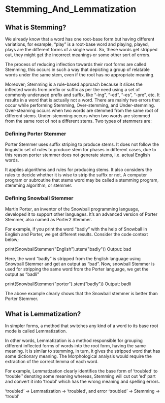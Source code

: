# Stemming_And_Lemmatization

## What is Stemming?
 
We already know that a word has one root-base form but having different variations, for example, “play” is a root-base word and playing, played, plays are the different forms of a single word. So, these words get stripped out, they might get the incorrect meanings or some other sort of errors.   
 
The process of reducing inflection towards their root forms are called Stemming, this occurs in such a way that depicting a group of relatable words under the same stem, even if the root has no appropriate meaning. 
 
Moreover;
Stemming is a rule-based approach because it slices the inflected words from prefix or suffix as per the need using a set of commonly underused prefix and suffix, like “-ing”, “-ed”, “-es”, “-pre”, etc. It results in a word that is actually not a word.
There are mainly two errors that occur while performing Stemming, Over-stemming, and Under-stemming. Over-steaming occurs when two words are stemmed from the same root of different stems. Under-stemming occurs when two words are stemmed from the same root of not a different stems. Two types of stemmers are:
 
### Defining Porter Stemmer
 
Porter Stemmer uses suffix striping to produce stems. It does not follow the linguistic set of rules to produce stem for phases in different cases, due to this reason porter stemmer does not generate stems, i.e. actual English words. 
 
It applies algorithms and rules for producing stems. It also considers the rules to decide whether it is wise to strip the suffix or not. A computer program or subroutine that stems word may be called a stemming program, stemming algorithm, or stemmer.
 
### Defining Snowball Stemmer
 
Martin Porter, an inventor of the Snowball programming language, developed it to support other languages. It’s an advanced version of Porter Stemmer, also named as  Porter2 Stemmer. 
 
For example, if you print the word “badly” with the help of Snowball in English and Porter, we get different results. Consider the code context below;  
 
print(SnowballStemmer("English").stem("badly"))
Output: bad
 
Here, the word “badly” is stripped from the English language using Snowball Stemmer and get an output as “bad”. Now, snowball Stemmer is used for stripping the same word from the Porter language, we get the output as “badli”   
 
print(SnowballStemmer("porter").stem("badly"))
Output: badli
 
The above example clearly shows that the Snowball stemmer is better than Porter Stemmer.
 
## What is Lemmatization?
 
In simpler forms, a method that switches any kind of a word to its base root mode is called Lemmatization. 
 
In other words, Lemmatization is a method responsible for grouping different inflected forms of words into the root form, having the same meaning. It is similar to stemming, in turn, it gives the stripped word that has some dictionary meaning. The Morphological analysis would require the extraction of the correct lemma of each word. 
 
For example, Lemmatization clearly identifies the base form of ‘troubled’ to ‘trouble’’ denoting some meaning whereas, Stemming will cut out ‘ed’ part and convert it into ‘troubl’ which has the wrong meaning and spelling errors.
 
‘troubled’ -> Lemmatization -> ‘troubled’, and error
‘troubled’ -> Stemming -> ‘troubl’
 
 

